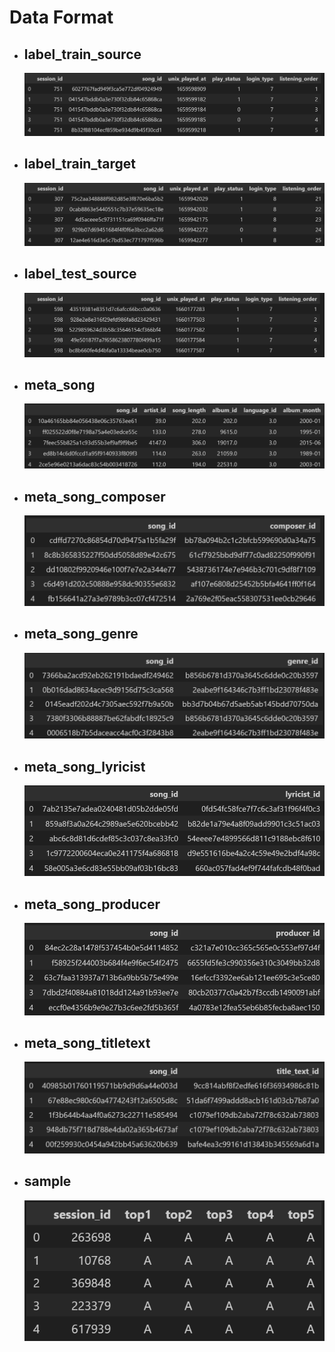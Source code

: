# Data Format

- ## label_train_source  
   ![Image text](https://github.com/nrnmnrn/KKCompany-Music-Challenge-Next-5-Songcraft/blob/main/%E6%95%B8%E6%93%9A%E5%88%86%E6%9E%90/data%20image/label_train_source.png)
- ## label_train_target  
   ![Image text](https://github.com/nrnmnrn/KKCompany-Music-Challenge-Next-5-Songcraft/blob/main/%E6%95%B8%E6%93%9A%E5%88%86%E6%9E%90/data%20image/label_train_target.png)
- ## label_test_source  
   ![Image text](https://github.com/nrnmnrn/KKCompany-Music-Challenge-Next-5-Songcraft/blob/main/%E6%95%B8%E6%93%9A%E5%88%86%E6%9E%90/data%20image/label_test_source.png)
- ## meta_song  
   ![Image text](https://github.com/nrnmnrn/KKCompany-Music-Challenge-Next-5-Songcraft/blob/main/%E6%95%B8%E6%93%9A%E5%88%86%E6%9E%90/data%20image/meta_song.png)
- ## meta_song_composer  
   ![Image text](https://github.com/nrnmnrn/KKCompany-Music-Challenge-Next-5-Songcraft/blob/main/%E6%95%B8%E6%93%9A%E5%88%86%E6%9E%90/data%20image/meta_song_composer.png)
- ## meta_song_genre  
   ![Image text](https://github.com/nrnmnrn/KKCompany-Music-Challenge-Next-5-Songcraft/blob/main/%E6%95%B8%E6%93%9A%E5%88%86%E6%9E%90/data%20image/meta_song_genre.png)
- ## meta_song_lyricist  
   ![Image text](https://github.com/nrnmnrn/KKCompany-Music-Challenge-Next-5-Songcraft/blob/main/%E6%95%B8%E6%93%9A%E5%88%86%E6%9E%90/data%20image/meta_song_lyricist.png)
- ## meta_song_producer
   ![Image text](https://github.com/nrnmnrn/KKCompany-Music-Challenge-Next-5-Songcraft/blob/main/%E6%95%B8%E6%93%9A%E5%88%86%E6%9E%90/data%20image/meta_song_producer.png)
- ## meta_song_titletext  
   ![Image text](https://github.com/nrnmnrn/KKCompany-Music-Challenge-Next-5-Songcraft/blob/main/%E6%95%B8%E6%93%9A%E5%88%86%E6%9E%90/data%20image/meta_song_titletext.png)
- ## sample  
   ![Image text](https://github.com/nrnmnrn/KKCompany-Music-Challenge-Next-5-Songcraft/blob/main/%E6%95%B8%E6%93%9A%E5%88%86%E6%9E%90/data%20image/sample.png)
